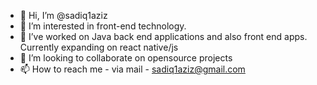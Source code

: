 - 👋 Hi, I’m @sadiq1aziz
- 👀 I’m interested in front-end technology.
- 🌱 I’ve worked on Java back end applications and also front end apps. Currently expanding on react native/js
- 💞️ I’m looking to collaborate on opensource projects
- 📫 How to reach me - via mail - sadiq1aziz@gmail.com

<!---
sadiq1aziz/sadiq1aziz is a ✨ special ✨ repository because its `README.md` (this file) appears on your GitHub profile.
You can click the Preview link to take a look at your changes.
--->
